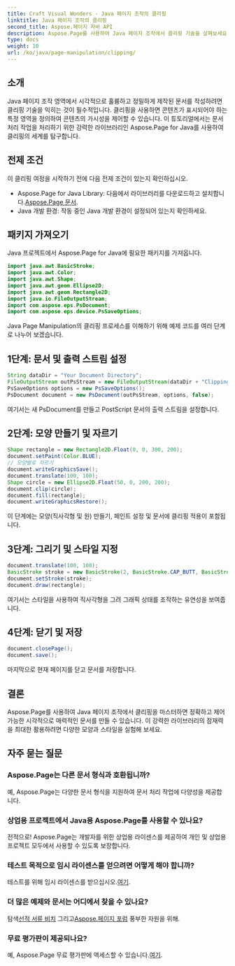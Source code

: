 ```yaml
---
title: Craft Visual Wonders - Java 페이지 조작의 클리핑
linktitle: Java 페이지 조작의 클리핑
second_title: Aspose.페이지 자바 API
description: Aspose.Page를 사용하여 Java 페이지 조작에서 클리핑 기술을 살펴보세요. 놀라운 시각적 효과와 제어력을 위해 정밀한 문서 제작을 마스터하세요.
type: docs
weight: 10
url: /ko/java/page-manipulation/clipping/
---
```

## 소개
Java 페이지 조작 영역에서 시각적으로 훌륭하고 정밀하게 제작된 문서를 작성하려면 클리핑 기술을 익히는 것이 필수적입니다. 클리핑을 사용하면 콘텐츠가 표시되어야 하는 특정 영역을 정의하여 콘텐츠의 가시성을 제어할 수 있습니다. 이 튜토리얼에서는 문서 처리 작업을 처리하기 위한 강력한 라이브러리인 Aspose.Page for Java를 사용하여 클리핑의 세계를 탐구합니다.
## 전제 조건
이 클리핑 여정을 시작하기 전에 다음 전제 조건이 있는지 확인하십시오.
-  Aspose.Page for Java Library: 다음에서 라이브러리를 다운로드하고 설치합니다.[Aspose.Page 문서](https://reference.aspose.com/page/java/).
- Java 개발 환경: 작동 중인 Java 개발 환경이 설정되어 있는지 확인하세요.
## 패키지 가져오기
Java 프로젝트에서 Aspose.Page for Java에 필요한 패키지를 가져옵니다.
```java
import java.awt.BasicStroke;
import java.awt.Color;
import java.awt.Shape;
import java.awt.geom.Ellipse2D;
import java.awt.geom.Rectangle2D;
import java.io.FileOutputStream;
import com.aspose.eps.PsDocument;
import com.aspose.eps.device.PsSaveOptions;

```
Java Page Manipulation의 클리핑 프로세스를 이해하기 위해 예제 코드를 여러 단계로 나누어 보겠습니다.
## 1단계: 문서 및 출력 스트림 설정
```java
String dataDir = "Your Document Directory";
FileOutputStream outPsStream = new FileOutputStream(dataDir + "Clipping_outPS.ps");
PsSaveOptions options = new PsSaveOptions();
PsDocument document = new PsDocument(outPsStream, options, false);
```
여기서는 새 PsDocument를 만들고 PostScript 문서의 출력 스트림을 설정합니다.
## 2단계: 모양 만들기 및 자르기
```java
Shape rectangle = new Rectangle2D.Float(0, 0, 300, 200);
document.setPaint(Color.BLUE);
// 모양별로 자르기
document.writeGraphicsSave();
document.translate(100, 100);
Shape circle = new Ellipse2D.Float(50, 0, 200, 200);
document.clip(circle);
document.fill(rectangle);
document.writeGraphicsRestore();
```
이 단계에는 모양(직사각형 및 원) 만들기, 페인트 설정 및 문서에 클리핑 적용이 포함됩니다.
## 3단계: 그리기 및 스타일 지정
```java
document.translate(100, 100);
BasicStroke stroke = new BasicStroke(2, BasicStroke.CAP_BUTT, BasicStroke.JOIN_MITER, 10.0f, new float[]{5.0f}, 0.0f);
document.setStroke(stroke);
document.draw(rectangle);
```
여기서는 스타일을 사용하여 직사각형을 그려 그래픽 상태를 조작하는 유연성을 보여줍니다.
## 4단계: 닫기 및 저장
```java
document.closePage();
document.save();
```
마지막으로 현재 페이지를 닫고 문서를 저장합니다.
## 결론
Aspose.Page를 사용하여 Java 페이지 조작에서 클리핑을 마스터하면 정확하고 제어 가능한 시각적으로 매력적인 문서를 만들 수 있습니다. 이 강력한 라이브러리의 잠재력을 최대한 활용하려면 다양한 모양과 스타일을 실험해 보세요.
## 자주 묻는 질문

### Aspose.Page는 다른 문서 형식과 호환됩니까?
예, Aspose.Page는 다양한 문서 형식을 지원하여 문서 처리 작업에 다양성을 제공합니다.
### 상업용 프로젝트에서 Java용 Aspose.Page를 사용할 수 있나요?
전적으로! Aspose.Page는 개발자를 위한 상업용 라이센스를 제공하여 개인 및 상업용 프로젝트 모두에서 사용할 수 있도록 보장합니다.
### 테스트 목적으로 임시 라이센스를 얻으려면 어떻게 해야 합니까?
 테스트를 위해 임시 라이센스를 받으십시오.[여기](https://purchase.aspose.com/temporary-license/).
### 더 많은 예제와 문서는 어디에서 찾을 수 있나요?
 탐색[선적 서류 비치](https://reference.aspose.com/page/java/) 그리고[Aspose.페이지 포럼](https://forum.aspose.com/c/page/39) 풍부한 자원을 위해.
### 무료 평가판이 제공되나요?
 예, Aspose.Page 무료 평가판에 액세스할 수 있습니다.[여기](https://releases.aspose.com/).